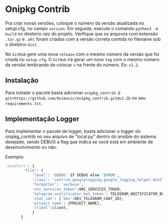 # Onipkg Contrib

Pra criar novas versões, coloque o número da versão atualizada no setup.cfg, no campo `version`. Em seguida, execute o
comando `python3 -m build` no diretório raiz do projeto. Verifique que os arquivos com extensão `.tar.gz` e `.whl` foram
criados com a versão correta contida no filename sob o diretório `dist`.

No `GitHub` gere uma nova `release` com o mesmo número da versão que foi criada no `setup.cfg`. O `GitHub` irá gerar um novo
`tag` com o mesmo número da versão lembrando de colocar `v` na frente do número. Ex: `v1.2`. 

## Instalação

Para instalar o pacote basta adicionar `onipkg_contrib @ git+https://github.com/Onimusic/onipkg_contrib.git@v1.2b` no
seu `requirements.txt`.

## Implementação Logger

Para implementar o pacote de logger, basta adicionar o logger do onipkg_contrib no seu arquivo de "local.py" dentro do ansible do sistema desejado,
sendo DEBUG a flag que indica se você está em ambiente de desenvolvimento ou não.

Exemplo:

```python
'handlers': {
        'file': {
            'level': 'DEBUG' if DEBUG else 'ERROR',
            'class': 'contrib.googlelogging.google_logging_helper.OniCloudHandler',
            'formatter': 'verbose',
            'oni_services_token':ONI_SERVICES_TOKEN,
            'telegram_onitificator_bot_token': TELEGRAM_ONITIFICATOR_BOT_TOKEN,
            'chat_ids': {'dev':DEV_TELEGRAM_CHAT_ID},
            'project_name': {PROJECT_NAME},
            'client':client,
            }
       }
```


